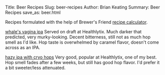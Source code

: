 Title: Beer Recipes
Slug: beer-recipes
Author: Brian Keating
Summary: Beer Recipes
save_as: beer.html


Recipes formulated with the help of Brewer's Friend [recipe calculator](https://www.brewersfriend.com/homebrew/recipe/calculator).

[whale's vagina ipa](beer/whalesvaginaipa.html) Served on draft at Healthlytix. Much darker that predicted, very murky-looking. Decent bitterness, still not as much hop smell as I'd like. Hop taste is overwhelmed by caramel flavor, doesn't come across as an IPA.

[hazy ipa with cryo hops](beer/hazyipa.htm) Very good, popular at Healthlytix, one of my best. Hop smell fades after a few weeks, but still has good hop flavor. I'd prefer it a bit sweeter/less attenuated.  
